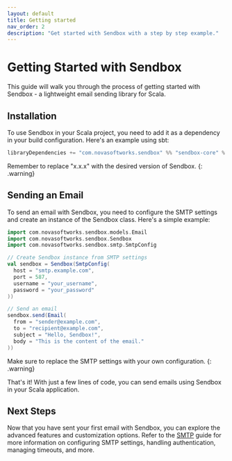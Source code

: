 ```yaml
---
layout: default
title: Getting started
nav_order: 2
description: "Get started with Sendbox with a step by step example."
---
```


# Getting Started with Sendbox

This guide will walk you through the process of getting started with Sendbox - a lightweight email sending library for Scala.

## Installation

To use Sendbox in your Scala project, you need to add it as a dependency in your build configuration. Here's an example using sbt:

```scala
libraryDependencies += "com.novasoftworks.sendbox" %% "sendbox-core" % "x.x.x"
```

Remember to replace "x.x.x" with the desired version of Sendbox.
{: .warning}

## Sending an Email

To send an email with Sendbox, you need to configure the SMTP settings and create an instance of the Sendbox class. Here's a simple example:

```scala
import com.novasoftworks.sendbox.models.Email
import com.novasoftworks.sendbox.Sendbox
import com.novasoftworks.sendbox.smtp.SmtpConfig

// Create Sendbox instance from SMTP settings
val sendbox = Sendbox(SmtpConfig(
  host = "smtp.example.com",
  port = 587,
  username = "your_username",
  password = "your_password"
))

// Send an email
sendbox.send(Email(
  from = "sender@example.com",
  to = "recipient@example.com",
  subject = "Hello, Sendbox!",
  body = "This is the content of the email."
))
```

Make sure to replace the SMTP settings with your own configuration.
{: .warning}

That's it! With just a few lines of code, you can send emails using Sendbox in your Scala application.

## Next Steps
Now that you have sent your first email with Sendbox, you can explore the advanced features and customization options. Refer to the [SMTP] guide for more information on configuring SMTP settings, handling authentication, managing timeouts, and more.

[SMTP]: smtp.html